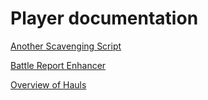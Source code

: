 # Player documentation

[Another Scavenging Script](/docs/player/ASS/README.md)

[Battle Report Enhancer](https://forum.tribalwars.net/index.php?threads/battle-report-enhancer.256225/)

[Overview of Hauls](/docs/player/OverviewHauls/README.md)
